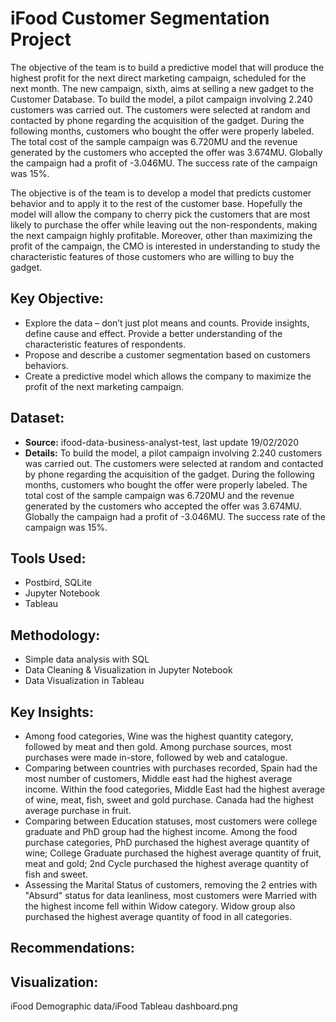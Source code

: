 # iFood Customer Segmentation Project
  The objective of the team is to build a predictive model that will produce the highest profit for the next direct marketing campaign, scheduled for the next month. The new campaign, sixth, aims at selling a new gadget to the Customer Database. To build the model, a pilot campaign involving 2.240 customers was carried out. The customers were selected at random and contacted by phone regarding the acquisition of the gadget. During the following months, customers who bought the offer were properly labeled. The total cost of the sample campaign was 6.720MU and the revenue generated by the customers who accepted the offer was 3.674MU. Globally the campaign had a profit of -3.046MU. The success rate of the campaign was 15%.
  
  The objective is of the team is to develop a model that predicts customer behavior and to apply it to the rest of the customer base. Hopefully the model will allow the company to cherry pick the customers that are most likely to purchase the offer while leaving out the non-respondents, making the next campaign highly profitable. Moreover, other than maximizing the profit of the campaign, the CMO is interested in understanding to study the characteristic features of those customers who are willing to buy the gadget.
  
## Key Objective:
- Explore the data – don’t just plot means and counts. Provide insights, define cause and effect. Provide a better understanding of the characteristic features of respondents.
- Propose and describe a customer segmentation based on customers behaviors.
- Create a predictive model which allows the company to maximize the profit of the next marketing campaign.

## Dataset:
- **Source:** ifood-data-business-analyst-test, last update 19/02/2020
- **Details:** To build the model, a pilot campaign involving 2.240 customers was carried out. The customers were selected at random and contacted by phone regarding the acquisition of the gadget. During the following months, customers who bought the offer were properly labeled. The total cost of the sample campaign was 6.720MU and the revenue generated by the customers who accepted the offer was 3.674MU. Globally the campaign had a profit of -3.046MU. The success rate of the campaign was 15%.

## Tools Used:
- Postbird, SQLite
- Jupyter Notebook
- Tableau

## Methodology:
- Simple data analysis with SQL
- Data Cleaning & Visualization in Jupyter Notebook
- Data Visualization in Tableau

## Key Insights:
- Among food categories, Wine was the highest quantity category, followed by meat and then gold. Among purchase sources, most purchases were made in-store, followed by web and catalogue.
- Comparing between countries with purchases recorded, Spain had the most number of customers, Middle east had the highest average income. Within the food categories, Middle East had the highest average of wine, meat, fish, sweet and gold purchase. Canada had the highest average purchase in fruit.
- Comparing between Education statuses, most customers were college graduate and PhD group had the highest income. Among the food purchase categories, PhD purchased the highest average quantity of wine; College Graduate purchased the highest average quantity of fruit, meat and gold; 2nd Cycle purchased the highest average quantity of fish and sweet.
- Assessing the Marital Status of customers, removing the 2 entries with "Absurd" status for data leanliness, most customers were Married with the highest income fell within Widow category. Widow group also purchased the highest average quantity of food in all categories.

## Recommendations:

## Visualization:
iFood Demographic data/iFood Tableau dashboard.png
